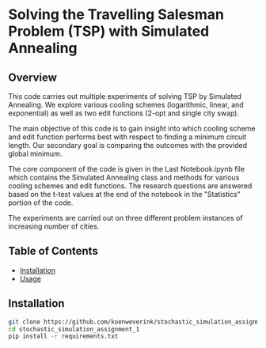 # Solving the Travelling Salesman Problem (TSP) with Simulated Annealing

## Overview

This code carries out multiple experiments of solving TSP by Simulated Annealing.
We explore various cooling schemes (logarithmic, linear, and exponential) as well as two 
edit functions (2-opt and single city swap).

The main objective of this code is to gain insight into which cooling scheme and edit
function performs best with respect to finding a minimum circuit length. Our secondary
goal is comparing the outcomes with the provided global minimum.

The core component of the code is given in the Last Notebook.ipynb file which contains the
Simulated Annealing class and methods for various cooling schemes and edit functions. The
research questions are answered based on the t-test values at the end of the notebook in the 
"Statistics" portion of the code.

The experiments are carried out on three different problem instances of increasing number
of cities.

## Table of Contents

- [Installation](#installation)
- [Usage](#usage)

## Installation

```bash
git clone https://github.com/koenweverink/stochastic_simulation_assignment_2.git
cd stochastic_simulation_assignment_1
pip install -r requirements.txt
```
